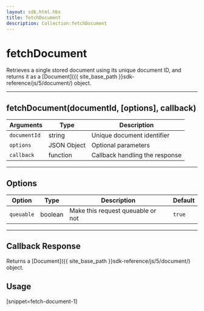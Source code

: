 ```yaml
---
layout: sdk.html.hbs
title: fetchDocument
description: Collection:fetchDocument
---
```

  

# fetchDocument
Retrieves a single stored document using its unique document ID, and returns it as a [Document]({{ site_base_path }}sdk-reference/js/5/document/) object.

---

## fetchDocument(documentId, [options], callback)

| Arguments | Type | Description |
|---------------|---------|----------------------------------------|
| ``documentId`` | string | Unique document identifier |
| ``options`` | JSON Object | Optional parameters |
| ``callback`` | function | Callback handling the response |

---

## Options

| Option | Type | Description | Default |
|---------------|---------|----------------------------------------|---------|
| ``queuable`` | boolean | Make this request queuable or not  | ``true`` |

---

## Callback Response

Returns a [Document]({{ site_base_path }}sdk-reference/js/5/document/) object.

## Usage

[snippet=fetch-document-1]
